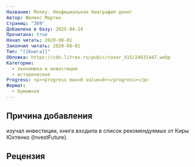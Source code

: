 ```yaml
---
Название: Money. Неофициальная биография денег
Автор: Феликс Мартин
Страниц: "389"
Добавлена в базу: 2025-04-14
Прочитана: true
Начал читать: 2020-08-01
Закончил читать: 2020-08-01
Тип: "[[Книга]]"
Обложка: https://cdn.litres.ru/pub/c/cover_415/24631447.webp
Категории:
  - экономика и инвестиции
  - историческое
Progress: <p><progress max=0 value=0></progress></p>
Формат:
  - бумажная
---
```

## Причина добавления

изучал инвестиции, книга входила в список рекомендуемых от Киры Юхтенко (InvestFuture).

## Рецензия
